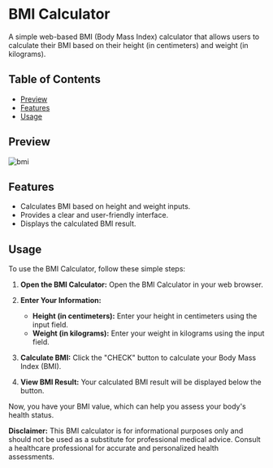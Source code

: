 # BMI Calculator

A simple web-based BMI (Body Mass Index) calculator that allows users to calculate their BMI based on their height (in centimeters) and weight (in kilograms).

## Table of Contents

- [Preview](#Preview)
- [Features](#features)
- [Usage](#usage)


## Preview
![bmi](https://github.com/Arunkumar132003/Web-development/assets/96881025/d9b44544-10c6-459e-8259-72c6da7e2761)

## Features

- Calculates BMI based on height and weight inputs.
- Provides a clear and user-friendly interface.
- Displays the calculated BMI result.

## Usage

To use the BMI Calculator, follow these simple steps:

1. **Open the BMI Calculator:** Open the BMI Calculator in your web browser.

2. **Enter Your Information:**
   - **Height (in centimeters):** Enter your height in centimeters using the input field.
   - **Weight (in kilograms):** Enter your weight in kilograms using the input field.

3. **Calculate BMI:** Click the "CHECK" button to calculate your Body Mass Index (BMI).

4. **View BMI Result:** Your calculated BMI result will be displayed below the button.

Now, you have your BMI value, which can help you assess your body's health status.

**Disclaimer:** This BMI calculator is for informational purposes only and should not be used as a substitute for professional medical advice. Consult a healthcare professional for accurate and personalized health assessments.

